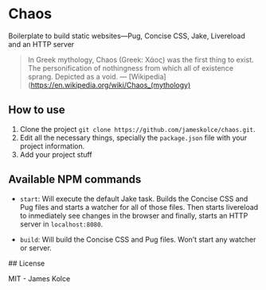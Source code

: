 # Chaos
Boilerplate to build static websites—Pug, Concise CSS, Jake, Livereload and an HTTP server

> In Greek mythology, Chaos (Greek: Χάος) was the first thing to exist. The personification of nothingness from which all of existence sprang. Depicted as a void. — [Wikipedia](https://en.wikipedia.org/wiki/Chaos_(mythology)


## How to use

1. Clone the project `git clone https://github.com/jameskolce/chaos.git`.
2. Edit all the necessary things, specially the `package.json` file with your project information.
3. Add your project stuff


## Available NPM commands

- `start`: Will execute the default Jake task. Builds the Concise CSS and Pug files and starts a watcher for all of those files. Then starts livereload to inmediately see changes in the browser and finally, starts an HTTP server in `localhost:8080`.

- `build`: Will build the Concise CSS and Pug files. Won’t start any watcher or server.


## License

MIT - James Kolce